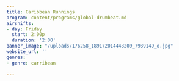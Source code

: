 ```yaml
---
title: Caribbean Runnings
program: content/programs/global-drumbeat.md
airshifts:
- day: Friday
  start: 2:00p
  duration: '2:00'
banner_image: "/uploads/176258_189172014448209_7939149_o.jpg"
website_url: ''
genres:
- genre: carribean

---
```

